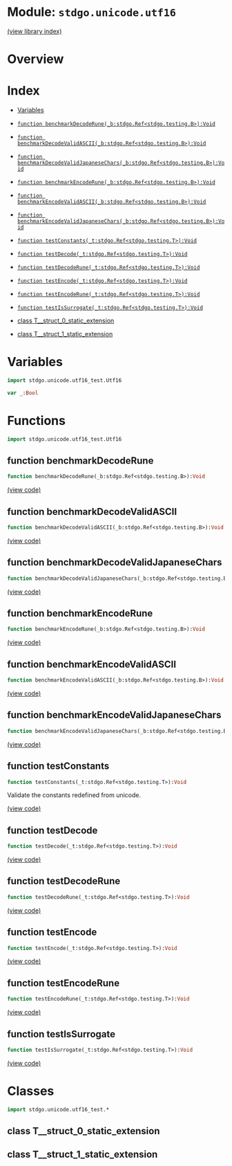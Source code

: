 # Module: `stdgo.unicode.utf16`

[(view library index)](../../stdgo.md)


# Overview


 


# Index


- [Variables](<#variables>)

- [`function benchmarkDecodeRune(_b:stdgo.Ref<stdgo.testing.B>):Void`](<#function-benchmarkdecoderune>)

- [`function benchmarkDecodeValidASCII(_b:stdgo.Ref<stdgo.testing.B>):Void`](<#function-benchmarkdecodevalidascii>)

- [`function benchmarkDecodeValidJapaneseChars(_b:stdgo.Ref<stdgo.testing.B>):Void`](<#function-benchmarkdecodevalidjapanesechars>)

- [`function benchmarkEncodeRune(_b:stdgo.Ref<stdgo.testing.B>):Void`](<#function-benchmarkencoderune>)

- [`function benchmarkEncodeValidASCII(_b:stdgo.Ref<stdgo.testing.B>):Void`](<#function-benchmarkencodevalidascii>)

- [`function benchmarkEncodeValidJapaneseChars(_b:stdgo.Ref<stdgo.testing.B>):Void`](<#function-benchmarkencodevalidjapanesechars>)

- [`function testConstants(_t:stdgo.Ref<stdgo.testing.T>):Void`](<#function-testconstants>)

- [`function testDecode(_t:stdgo.Ref<stdgo.testing.T>):Void`](<#function-testdecode>)

- [`function testDecodeRune(_t:stdgo.Ref<stdgo.testing.T>):Void`](<#function-testdecoderune>)

- [`function testEncode(_t:stdgo.Ref<stdgo.testing.T>):Void`](<#function-testencode>)

- [`function testEncodeRune(_t:stdgo.Ref<stdgo.testing.T>):Void`](<#function-testencoderune>)

- [`function testIsSurrogate(_t:stdgo.Ref<stdgo.testing.T>):Void`](<#function-testissurrogate>)

- [class T\_\_struct\_0\_static\_extension](<#class-t__struct_0_static_extension>)

- [class T\_\_struct\_1\_static\_extension](<#class-t__struct_1_static_extension>)

# Variables


```haxe
import stdgo.unicode.utf16_test.Utf16
```


```haxe
var _:Bool
```


# Functions


```haxe
import stdgo.unicode.utf16_test.Utf16
```


## function benchmarkDecodeRune


```haxe
function benchmarkDecodeRune(_b:stdgo.Ref<stdgo.testing.B>):Void
```


 


[\(view code\)](<./Utf16.hx#L252>)


## function benchmarkDecodeValidASCII


```haxe
function benchmarkDecodeValidASCII(_b:stdgo.Ref<stdgo.testing.B>):Void
```


 


[\(view code\)](<./Utf16.hx#L230>)


## function benchmarkDecodeValidJapaneseChars


```haxe
function benchmarkDecodeValidJapaneseChars(_b:stdgo.Ref<stdgo.testing.B>):Void
```


 


[\(view code\)](<./Utf16.hx#L241>)


## function benchmarkEncodeRune


```haxe
function benchmarkEncodeRune(_b:stdgo.Ref<stdgo.testing.B>):Void
```


 


[\(view code\)](<./Utf16.hx#L296>)


## function benchmarkEncodeValidASCII


```haxe
function benchmarkEncodeValidASCII(_b:stdgo.Ref<stdgo.testing.B>):Void
```


 


[\(view code\)](<./Utf16.hx#L276>)


## function benchmarkEncodeValidJapaneseChars


```haxe
function benchmarkEncodeValidJapaneseChars(_b:stdgo.Ref<stdgo.testing.B>):Void
```


 


[\(view code\)](<./Utf16.hx#L286>)


## function testConstants


```haxe
function testConstants(_t:stdgo.Ref<stdgo.testing.T>):Void
```


Validate the constants redefined from unicode. 


[\(view code\)](<./Utf16.hx#L144>)


## function testDecode


```haxe
function testDecode(_t:stdgo.Ref<stdgo.testing.T>):Void
```


 


[\(view code\)](<./Utf16.hx#L201>)


## function testDecodeRune


```haxe
function testDecodeRune(_t:stdgo.Ref<stdgo.testing.T>):Void
```


 


[\(view code\)](<./Utf16.hx#L210>)


## function testEncode


```haxe
function testEncode(_t:stdgo.Ref<stdgo.testing.T>):Void
```


 


[\(view code\)](<./Utf16.hx#L153>)


## function testEncodeRune


```haxe
function testEncodeRune(_t:stdgo.Ref<stdgo.testing.T>):Void
```


 


[\(view code\)](<./Utf16.hx#L162>)


## function testIsSurrogate


```haxe
function testIsSurrogate(_t:stdgo.Ref<stdgo.testing.T>):Void
```


 


[\(view code\)](<./Utf16.hx#L220>)


# Classes


```haxe
import stdgo.unicode.utf16_test.*
```


## class T\_\_struct\_0\_static\_extension


 


## class T\_\_struct\_1\_static\_extension


 


